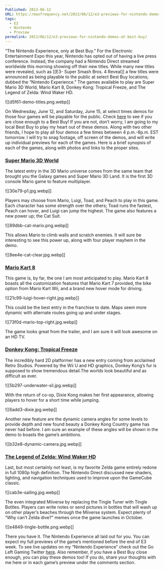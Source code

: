 ```yaml
---
Published: 2013-06-12
URL: https://maxfrequency.net/2013/06/12/e3-previews-for-nintendo-demos-at-best-buy/
tags:
  - E3
  - Nintendo
  - Preview
permalink: 2013/06/12/e3-previews-for-nintendo-demos-at-best-buy/
---
```

“The Nintendo Experience, only at Best Buy.” For the Electronic Entertainment Expo this year, Nintendo has opted out of having a live press conference. Instead, the company had a Nintendo Direct streamed worldwide this morning showing off their new titles. While many new titles were revealed, such as [[E3- Super Smash Bros. 4 Reveal]] a few titles were announced as being playable to the public at select Best Buy locations; dubbed the “Nintendo Experience.” The games available to play are Super Mario 3D World, Mario Kart 8, Donkey Kong: Tropical Freeze, and The Legend of Zelda: Wind Waker HD.

![[d5f61-demo-titles.png.webp]]

On Wednesday, June 12, and Saturday, June 15, at select times demos for those four games will be playable for the public. Check [here](http://www.bestbuy.com/site/Games-Promotions/Nintendo-Experience/pcmcat303600050002.c?id=pcmcat303600050002) to see if you are close enough to a Best Buy! If you are not, don’t worry, I am going to my local Best Buy to play my heart out of these demos. Along with two other friends, I hope to play all four demos a few times between 4 p.m.-8p.m. EST tomorrow. I will try to snag footage, off screen of the demos, and will write up individual previews for each of the games. Here is a brief synopsis of each of the games, along with photos and links to the proper sites.

### [Super Mario 3D World](http://e3.nintendo.com/games/detail/super-mario-3d-world/)

The latest entry in the 3D Mario universe comes from the same team that brought you the Galaxy games and Super Mario 3D Land. It is the first 3D console Mario game to feature multiplayer.

![[30e79-p1.jpg.webp]]

Players may choose from Mario, Luigi, Toad, and Peach to play in this game. Each character has some strength over the others; Toad runs the fastest, Peach can hover, and Luigi can jump the highest. The game also features a new power up; the Cat Suit.

![[89dbb-cat-mario.png.webp]]

This allows Mario to climb walls and scratch enemies. It will sure be interesting to see this power up, along with four player mayhem in the demo.

![[8ee4e-cat-clear.jpg.webp]]

### [Mario Kart 8](http://e3.nintendo.com/games/detail/mario-kart-8/)

This game is, by far, the one I am most anticipated to play. Mario Kart 8 boasts all the customization features that Mario Kart 7 provided, the bike option from Mario Kart Wii, and a brand new hover mode for driving.

![[21c99-luigi-hover-right.jpg.webp]]

This could be the best entry in the franchise to date. Maps seem more dynamic with alternate routes going up and under stages.

![[73f0d-mario-top-right.jpg.webp]]

The game looks great from the trailer, and I am sure it will look awesome on an HD TV.

### [Donkey Kong: Tropical Freeze](http://e3.nintendo.com/games/detail/donkey-kong-country-tropical-freeze/)

The incredibly hard 2D platformer has a new entry coming from acclaimed Retro Studios. Powered by the Wii U and HD graphics, Donkey Kong’s fur is supposed to show tremendous detail.The worlds look beautiful and as difficult as ever.

![[5b297-underwater-sil.jpg.webp]]

With the return of co-op, Dixie Kong makes her first appearance, allowing players to hover for a short time while jumping.

![[6add3-dixie.jpg.webp]]

Another new feature are the dynamic camera angles for some levels to provide depth and new found beauty a Donkey Kong Country game has never had before. I am sure an example of these angles will be shown in the demo to boasts the game’s ambitions.

![[b32e8-dynamic-camera.jpg.webp]]

### [The Legend of Zelda: Wind Waker HD](http://e3.nintendo.com/games/detail/the-legend-of-zelda-wind-waker/)

Last, but most certainly not least, is my favorite Zelda game entirely redone in full 1080p high definition. The Nintendo Direct discussed new shaders, lighting, and navigation techniques used to improve upon the GameCube classic.

![[cab3e-sailing.jpg.webp]]

The even integrated Miiverse by replacing the Tingle Tuner with Tingle Bottles. Players can write notes or send pictures in bottles that will wash up on other player’s beaches through the Miiverse system. Expect plenty of “Why can’t Zelda dive?” memes once the game launches in October.

![[e4849-tingle-bottle.png.webp]]

There you have it. The Nintendo Experience all laid out for you. You can expect my full previews of the game’s mentioned before the end of E3 week. To see live updates on my “Nintendo Experience” check out the Go Left Gaming Twitter [here](https://twitter.com/GoLeftGaming). Also remember, if you have a Best Buy close enough, you can play these demos too! If you do, share your thoughts with me here or in each game’s preview under the comments section.